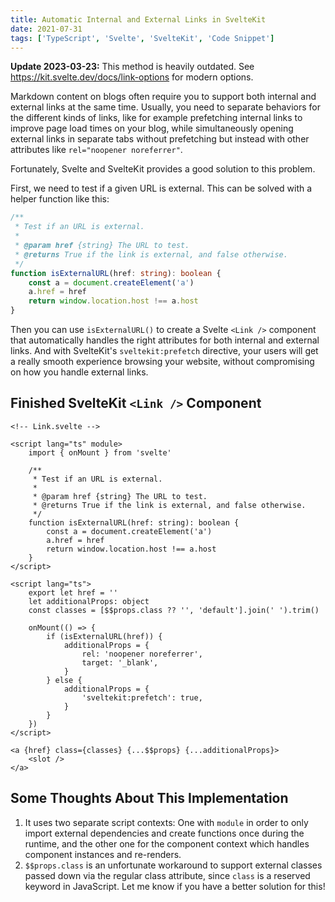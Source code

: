 ```yaml
---
title: Automatic Internal and External Links in SvelteKit
date: 2021-07-31
tags: ['TypeScript', 'Svelte', 'SvelteKit', 'Code Snippet']
---
```


**Update 2023-03-23:** This method is heavily outdated. See <https://kit.svelte.dev/docs/link-options> for modern options.

Markdown content on blogs often require you to support both internal and external links at the same time. Usually, you need to separate behaviors for the different kinds of links, like for example prefetching internal links to improve page load times on your blog, while simultaneously opening external links in separate tabs without prefetching but instead with other attributes like `rel="noopener noreferrer"`.

Fortunately, Svelte and SvelteKit provides a good solution to this problem.

First, we need to test if a given URL is external. This can be solved with a helper function like this:

```ts
/**
 * Test if an URL is external.
 *
 * @param href {string} The URL to test.
 * @returns True if the link is external, and false otherwise.
 */
function isExternalURL(href: string): boolean {
    const a = document.createElement('a')
    a.href = href
    return window.location.host !== a.host
}
```

Then you can use `isExternalURL()` to create a Svelte `<Link />` component that automatically handles the right attributes for both internal and external links. And with SvelteKit's `sveltekit:prefetch` directive, your users will get a really smooth experience browsing your website, without compromising on how you handle external links.

## Finished SvelteKit `<Link />` Component

```svelte
<!-- Link.svelte -->

<script lang="ts" module>
    import { onMount } from 'svelte'

    /**
     * Test if an URL is external.
     *
     * @param href {string} The URL to test.
     * @returns True if the link is external, and false otherwise.
     */
    function isExternalURL(href: string): boolean {
        const a = document.createElement('a')
        a.href = href
        return window.location.host !== a.host
    }
</script>

<script lang="ts">
    export let href = ''
    let additionalProps: object
    const classes = [$$props.class ?? '', 'default'].join(' ').trim()

    onMount(() => {
        if (isExternalURL(href)) {
            additionalProps = {
                rel: 'noopener noreferrer',
                target: '_blank',
            }
        } else {
            additionalProps = {
                'sveltekit:prefetch': true,
            }
        }
    })
</script>

<a {href} class={classes} {...$$props} {...additionalProps}>
    <slot />
</a>
```

## Some Thoughts About This Implementation

1. It uses two separate script contexts: One with `module` in order to only import external dependencies and create functions once during the runtime, and the other one for the component context which handles component instances and re-renders.
2. `$$props.class` is an unfortunate workaround to support external classes passed down via the regular class attribute, since `class` is a reserved keyword in JavaScript. Let me know if you have a better solution for this!
